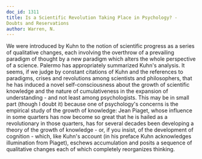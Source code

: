 ```yaml
---
doc_id: 1311
title: Is a Scientific Revolution Taking Place in Psychology? - 
Doubts and Reservations
author: Warren, N.
---
```


We were introduced by Kuhn to the notion of scientific progress as a series
of qualitative changes, each involving the overthrow of a prevailing paradigm
of thought by a new paradigm which alters the whole perspective of a science.
Palermo has appropriately summarized Kuhn's analysis.  It seems, if we judge
by constant citations of Kuhn and the references to paradigms, crises and
revolutions among scientists and philosophers, that he has induced a novel
self-consciousness about the growth of scientific knowledge and the nature of
cumulativeness in the expansion of understanding - and not least among
psychologists.  This may be in small part (though I doubt it) because one of
psychology's concerns is the empirical study of the growth of knowledge: Jean
Piaget, whose influence in some quarters has now become so great that he
is hailed as a revolutionary in those quarters, has for several decades been
developing a theory of the growth of knowledge - or, if you insist, of the
development of cognition - which, like Kuhn's account (in his preface Kuhn
acknowledges illumination from Piaget), eschews accumulation and posits a
sequence of qualitative changes each of which completely reorganizes thinking.